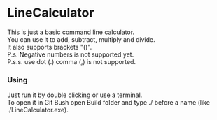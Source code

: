 # LineCalculator

This is just a basic command line calculator.  
You can use it to add, subtract, multiply and divide.  
It also supports brackets "()".  
P.s. Negative numbers is not supported yet.  
P.s.s. use dot (.) comma (,) is not supported.   

### Using
Just run it by double clicking or use a terminal.  
To open it in Git Bush open Build folder and type ./ before a name (like ./LineCalculator.exe).   
